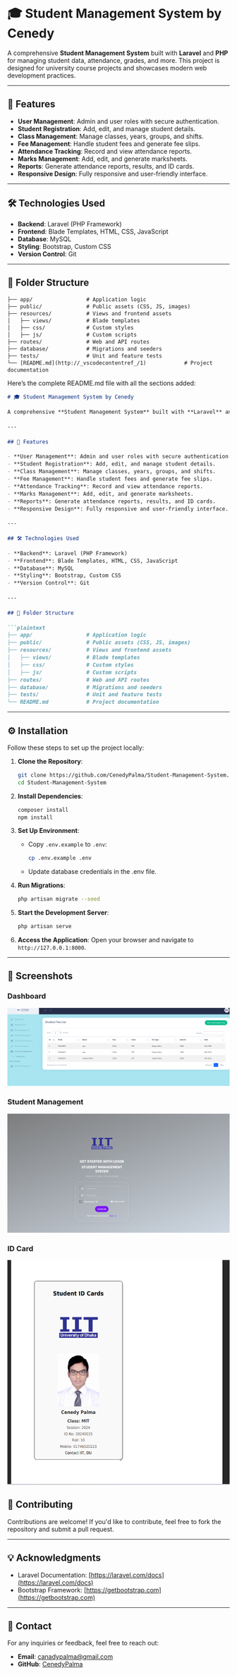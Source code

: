 # 🎓 Student Management System by Cenedy

A comprehensive **Student Management System** built with **Laravel** and **PHP** for managing student data, attendance, grades, and more. This project is designed for university course projects and showcases modern web development practices.

---

## 🚀 Features

-   **User Management**: Admin and user roles with secure authentication.
-   **Student Registration**: Add, edit, and manage student details.
-   **Class Management**: Manage classes, years, groups, and shifts.
-   **Fee Management**: Handle student fees and generate fee slips.
-   **Attendance Tracking**: Record and view attendance reports.
-   **Marks Management**: Add, edit, and generate marksheets.
-   **Reports**: Generate attendance reports, results, and ID cards.
-   **Responsive Design**: Fully responsive and user-friendly interface.

---

## 🛠️ Technologies Used

-   **Backend**: Laravel (PHP Framework)
-   **Frontend**: Blade Templates, HTML, CSS, JavaScript
-   **Database**: MySQL
-   **Styling**: Bootstrap, Custom CSS
-   **Version Control**: Git

---

## 📂 Folder Structure

```plaintext
├── app/                 # Application logic
├── public/              # Public assets (CSS, JS, images)
├── resources/           # Views and frontend assets
│   ├── views/           # Blade templates
│   ├── css/             # Custom styles
│   ├── js/              # Custom scripts
├── routes/              # Web and API routes
├── database/            # Migrations and seeders
├── tests/               # Unit and feature tests
└── [README.md](http://_vscodecontentref_/1)            # Project documentation
```
Here’s the complete README.md file with all the sections added:

```markdown
# 🎓 Student Management System by Cenedy

A comprehensive **Student Management System** built with **Laravel** and **PHP** for managing student data, attendance, grades, and more. This project is designed for university course projects and showcases modern web development practices.

---

## 🚀 Features

- **User Management**: Admin and user roles with secure authentication.
- **Student Registration**: Add, edit, and manage student details.
- **Class Management**: Manage classes, years, groups, and shifts.
- **Fee Management**: Handle student fees and generate fee slips.
- **Attendance Tracking**: Record and view attendance reports.
- **Marks Management**: Add, edit, and generate marksheets.
- **Reports**: Generate attendance reports, results, and ID cards.
- **Responsive Design**: Fully responsive and user-friendly interface.

---

## 🛠️ Technologies Used

- **Backend**: Laravel (PHP Framework)
- **Frontend**: Blade Templates, HTML, CSS, JavaScript
- **Database**: MySQL
- **Styling**: Bootstrap, Custom CSS
- **Version Control**: Git

---

## 📂 Folder Structure

```plaintext
├── app/                 # Application logic
├── public/              # Public assets (CSS, JS, images)
├── resources/           # Views and frontend assets
│   ├── views/           # Blade templates
│   ├── css/             # Custom styles
│   ├── js/              # Custom scripts
├── routes/              # Web and API routes
├── database/            # Migrations and seeders
├── tests/               # Unit and feature tests
└── README.md            # Project documentation
```

---

## ⚙️ Installation

Follow these steps to set up the project locally:

1. **Clone the Repository**:
   ```bash
   git clone https://github.com/CenedyPalma/Student-Management-System.git
   cd Student-Management-System
   ```

2. **Install Dependencies**:
   ```bash
   composer install
   npm install
   ```

3. **Set Up Environment**:
   - Copy `.env.example` to `.env`:
     ```bash
     cp .env.example .env
     ```
   - Update database credentials in the .env file.

4. **Run Migrations**:
   ```bash
   php artisan migrate --seed
   ```

5. **Start the Development Server**:
   ```bash
   php artisan serve
   ```

6. **Access the Application**:
   Open your browser and navigate to `http://127.0.0.1:8000`.

---

## 📸 Screenshots

### Dashboard
![Dashboard](public/upload/Screenshot%202025-04-10%20011359.png)

### Student Management
![Student Management](public/upload/Screenshot%202025-04-10%20011414.png)

### ID Card
![ID Card](public/upload/Screenshot%202025-04-10%20010401.png)

## 🤝 Contributing

Contributions are welcome! If you'd like to contribute, feel free to fork the repository and submit a pull request.

---



## 💡 Acknowledgments

- Laravel Documentation: [https://laravel.com/docs](https://laravel.com/docs)
- Bootstrap Framework: [https://getbootstrap.com](https://getbootstrap.com)

---

## 📧 Contact

For any inquiries or feedback, feel free to reach out:

- **Email**: canadypalma@gmail.com
- **GitHub**: [CenedyPalma](https://github.com/CenedyPalma)
```

